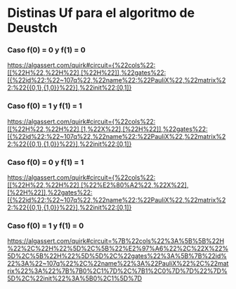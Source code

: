 # Distinas Uf para el algoritmo de Deustch

### Caso f(0) = 0 y f(1) = 0
https://algassert.com/quirk#circuit={%22cols%22:[[%22H%22,%22H%22],[%22H%22]],%22gates%22:[{%22id%22:%22~107q%22,%22name%22:%22PauliX%22,%22matrix%22:%22{{0,1},{1,0}}%22}],%22init%22:[0,1]}

### Caso f(0) = 1 y f(1) = 1
https://algassert.com/quirk#circuit={%22cols%22:[[%22H%22,%22H%22],[1,%22X%22],[%22H%22]],%22gates%22:[{%22id%22:%22~107q%22,%22name%22:%22PauliX%22,%22matrix%22:%22{{0,1},{1,0}}%22}],%22init%22:[0,1]}

### Caso f(0) = 0 y f(1) = 1
https://algassert.com/quirk#circuit={%22cols%22:[[%22H%22,%22H%22],[%22%E2%80%A2%22,%22X%22],[%22H%22]],%22gates%22:[{%22id%22:%22~107q%22,%22name%22:%22PauliX%22,%22matrix%22:%22{{0,1},{1,0}}%22}],%22init%22:[0,1]}

### Caso f(0) = 1 y f(1) = 0
https://algassert.com/quirk#circuit=%7B%22cols%22%3A%5B%5B%22H%22%2C%22H%22%5D%2C%5B%22%E2%97%A6%22%2C%22X%22%5D%2C%5B%22H%22%5D%5D%2C%22gates%22%3A%5B%7B%22id%22%3A%22~107q%22%2C%22name%22%3A%22PauliX%22%2C%22matrix%22%3A%22%7B%7B0%2C1%7D%2C%7B1%2C0%7D%7D%22%7D%5D%2C%22init%22%3A%5B0%2C1%5D%7D

